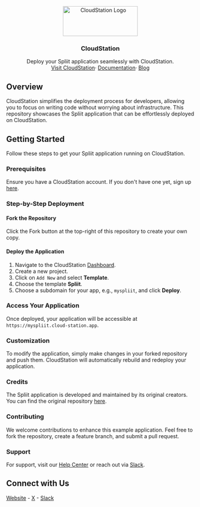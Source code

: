 <div align="center">
  <a href="https://cloud-station.io">
    <img src="https://www.cloud-station.io/logo-light.svg" alt="CloudStation Logo" width="200" height="80">
  </a>
  <h3 align="center">CloudStation</h3>
  <p align="center">
    Deploy your Spliit application seamlessly with CloudStation.
    <br />
    <a href="https://cloud-station.io">Visit CloudStation</a>·
    <a href="https://documentation.cloud-station.io/s/ce6e8846-8aec-4337-a850-5188b6dc6d6e">Documentation</a>·
    <a href="https://blog.cloud-station.io">Blog</a>
  </p>
</div>

## Overview

CloudStation simplifies the deployment process for developers, allowing you to focus on writing code without worrying about infrastructure. This repository showcases the Spliit application that can be effortlessly deployed on CloudStation.

## Getting Started
Follow these steps to get your Spliit application running on CloudStation.

### Prerequisites
Ensure you have a CloudStation account. If you don't have one yet, sign up [here](https://www.cloud-station.io/signup).

### Step-by-Step Deployment

#### Fork the Repository
Click the Fork button at the top-right of this repository to create your own copy.

#### Deploy the Application
1. Navigate to the CloudStation [Dashboard](https://www.cloud-station.io/dashboard/project).
2. Create a new project.
3. Click on `Add New` and select **Template**.
4. Choose the template **Spliit**.
5. Choose a subdomain for your app, e.g., `myspliit`, and click **Deploy**.

### Access Your Application
Once deployed, your application will be accessible at `https://myspliit.cloud-station.app`.

### Customization
To modify the application, simply make changes in your forked repository and push them. CloudStation will automatically rebuild and redeploy your application.

### Credits
The Spliit application is developed and maintained by its original creators. You can find the original repository [here](https://github.com/spliit-app/spliit).

### Contributing
We welcome contributions to enhance this example application. Feel free to fork the repository, create a feature branch, and submit a pull request.

### Support
For support, visit our [Help Center](https://documentation.cloud-station.io/s/ce6e8846-8aec-4337-a850-5188b6dc6d6e) or reach out via [Slack](https://join.slack.com/t/cloudstationio/shared_invite/zt-20kougo40-Kd1196QzZ7bwUA0oPfZORA).

## Connect with Us
[Website](https://www.cloud-station.io/)  - 
[X](https://twitter.com/CloudStation_io)  - 
[Slack](https://join.slack.com/t/cloudstationio/shared_invite/zt-20kougo40-Kd1196QzZ7bwUA0oPfZORA)
